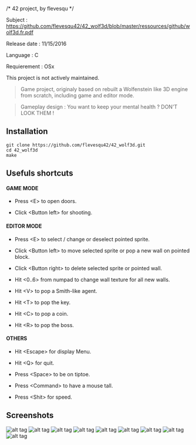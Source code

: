 /* 42 project, by flevesqu */

Subject : https://github.com/flevesqu42/42_wolf3d/blob/master/ressources/github/wolf3d.fr.pdf

Release date : 11/15/2016

Language : C

Requierement : OSx

This project is not actively maintained.

>	Game project, originaly based on rebuilt a Wolfenstein like 3D engine from scratch, including game and editor mode.

> Gameplay design : You want to keep your mental health ? DON'T LOOK THEM !

## Installation ##

```shell
git clone https://github.com/flevesqu42/42_wolf3d.git
cd 42_wolf3d
make
```

## Usefuls shortcuts ##

#### GAME MODE ####

* Press \<E\> to open doors.

* Click \<Button left\> for shooting.

#### EDITOR MODE ####

* Press \<E\> to select / change or deselect pointed sprite.

* Click \<Button left\> to move selected sprite or pop a new wall on pointed block.

* Click \<Button right\> to delete selected sprite or pointed wall.

* Hit \<0..6\> from numpad to change wall texture for all new walls.

* Hit \<V\> to pop a Smith-like agent.

* Hit \<T\> to pop the key.

* Hit \<C\> to pop a coin.

* Hit \<R\> to pop the boss.

#### OTHERS ####

* Hit \<Escape\> for display Menu.

* Hit \<Q\> for quit.

* Press \<Space\> to be on tiptoe.

* Press \<Command\> to have a mouse tall.

* Press \<Shit\> for speed.

## Screenshots ##


![alt tag](https://github.com/flevesqu42/42_wolf3d/blob/master/ressources/github/Screen%20Shot%202016-12-07%20at%2012.48.40%20AM.png?raw=true)
![alt tag](https://github.com/flevesqu42/42_wolf3d/blob/master/ressources/github/Screen%20Shot%202016-12-07%20at%2012.57.53%20AM.png?raw=true)
![alt tag](https://github.com/flevesqu42/42_wolf3d/blob/master/ressources/github/Screen%20Shot%202016-12-07%20at%2012.56.21%20AM.png?raw=true)
![alt tag](https://github.com/flevesqu42/42_wolf3d/blob/master/ressources/github/Screen%20Shot%202016-12-07%20at%2012.57.17%20AM.png?raw=true)
![alt tag](https://github.com/flevesqu42/42_wolf3d/blob/master/ressources/github/Screen%20Shot%202016-12-07%20at%2012.47.32%20AM.png?raw=true)
![alt tag](https://github.com/flevesqu42/42_wolf3d/blob/master/ressources/github/Screen%20Shot%202016-12-07%20at%201.01.14%20AM.png?raw=true)
![alt tag](https://github.com/flevesqu42/42_wolf3d/blob/master/ressources/github/Screen%20Shot%202016-12-07%20at%2012.56.42%20AM.png?raw=true)
![alt tag](https://github.com/flevesqu42/42_wolf3d/blob/master/ressources/github/Screen%20Shot%202016-12-07%20at%201.11.00%20AM.png?raw=true)
![alt tag](https://github.com/flevesqu42/42_wolf3d/blob/master/ressources/github/Screen%20Shot%202016-12-07%20at%201.35.45%20AM.png?raw=true)
